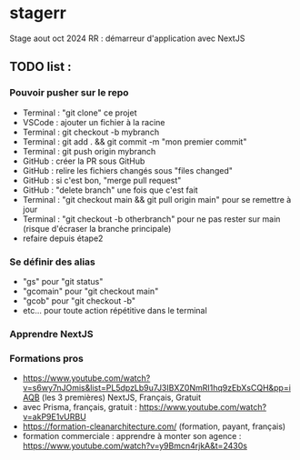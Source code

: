 # stagerr

Stage aout oct 2024 RR : démarreur d'application avec NextJS

## TODO list :

### Pouvoir pusher sur le repo

- Terminal : "git clone" ce projet
- VSCode : ajouter un fichier à la racine
- Terminal : git checkout -b mybranch
- Terminal : git add . && git commit -m "mon premier commit"
- Terminal : git push origin mybranch
- GitHub : créer la PR sous GitHub
- GitHub : relire les fichiers changés sous "files changed"
- GitHub : si c'est bon, "merge pull request"
- GitHub : "delete branch" une fois que c'est fait
- Terminal : "git checkout main && git pull origin main" pour se remettre à jour
- Terminal : "git checkout -b otherbranch" pour ne pas rester sur main (risque d'écraser la branche principale)
- refaire depuis étape2

### Se définir des alias

- "gs" pour "git status"
- "gcomain" pour "git checkout main"
- "gcob" pour "git checkout -b"
- etc... pour toute action répétitive dans le terminal

### Apprendre NextJS


### Formations pros

- https://www.youtube.com/watch?v=s6wy7nJOmis&list=PL5dpzLb9u7J3IBXZ0NmRI1hq9zEbXsCQH&pp=iAQB (les 3 premières) NextJS, Français, Gratuit
- avec Prisma, français, gratuit : https://www.youtube.com/watch?v=akP9E1vURBU
- https://formation-cleanarchitecture.com/ (formation, payant, français)
- formation commerciale : apprendre à monter son agence : https://www.youtube.com/watch?v=y9Bmcn4rjkA&t=2430s

  
